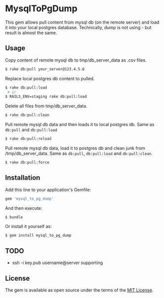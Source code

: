 # MysqlToPgDump
This gem allows pull content from mysql db (on the remote server) and
load it into your local postgres database.
Technically, dump is not using - but result is almost the same. 

## Usage
Copy content of remote mysql db to tmp/db_server_data as .csv files.
```bash
$ rake db:pull your_server@123.4.5.6
```
Replace local postgres db content to pulled.
```bash
$ rake db:pull:load
 # or
$ RAILS_ENV=staging rake db:pull:load
```
Delete all files from tmp/db_server_data.
```bash
$ rake db:pull:clean
```
Pull remote mysql db data and then loads it to local postgres db.
Same as `db:pull` and `db:pull:load`
```bash
$ rake db:pull:reload
```
Pull remote mysql db data, load it to postgres db and clean junk from /tmp/db_server_data. Same as `db:pull`, `db:pull:load` and `db:pull:clean`.
```bash
$ rake db:pull:force
```

## Installation
Add this line to your application's Gemfile:

```ruby
gem 'mysql_to_pg_dump'
```

And then execute:
```bash
$ bundle
```

Or install it yourself as:
```bash
$ gem install mysql_to_pg_dump
```
## TODO
 - ssh -i key.pub username@server supporting

## License
The gem is available as open source under the terms of the [MIT License](http://opensource.org/licenses/MIT).
